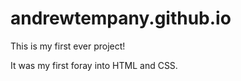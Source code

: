 # andrewtempany.github.io

This is my first ever project!

It was my first foray into HTML and CSS. 
